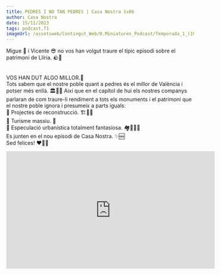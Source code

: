 ```yaml
---
title: PEDRES I NO TAN PEDRES | Casa Nostra 1x06
author: Casa Nostra
date: 15/11/2023
tags: podcast,T1
imageUrl: /assetsweb/Contingut_Web/0.Miniatures_Podcast/Temporada_1_(1920x1080)/CASANOSTRA_Capíto06_1920x1080.jpg
---
```


<p>Migue 🥸 i Vicente 😎 no vos han volgut traure el típic episodi sobre el patrimoni de Llíria. 🪨🥶

<br>VOS HAN DUT ALGO MILLOR.🤩
<br>Tots sabem que el nostre poble quant a pedres és el millor de València i potser més enllà. 🏛️🕺🏻
Així que en el capítol de hui els nostres companys parlaran de com traure-li rendiment a tots els monuments i el patrimoni que el nostre poble ignora i presumeix a parts iguals:
<br>📌 Projectes de reconstrucció. 🏗️👷🏻
<br>📌 Turisme massiu. 🏨
<br>📌 Especulació urbanística totalment fantasiosa. 🏘️🧚🏻‍♀️
<br>Es junten en el nou episodi de Casa Nostra. ✨🆕
<br>Sed felices! ❤️🫶🏻</p>

<iframe width="560" height="315" src="https://www.youtube.com/embed/EUU_w3ZiENM?si=SGpAvHRNEckE2Bs9" title="YouTube video player" frameborder="0" allow="accelerometer; autoplay; clipboard-write; encrypted-media; gyroscope; picture-in-picture; web-share" referrerpolicy="strict-origin-when-cross-origin" allowfullscreen></iframe>
